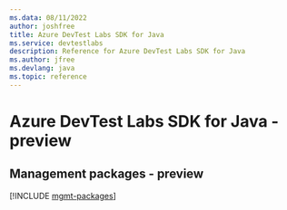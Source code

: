 ```yaml
---
ms.data: 08/11/2022
author: joshfree
title: Azure DevTest Labs SDK for Java
ms.service: devtestlabs
description: Reference for Azure DevTest Labs SDK for Java
ms.author: jfree
ms.devlang: java
ms.topic: reference
---
```

# Azure DevTest Labs SDK for Java - preview

## Management packages - preview
[!INCLUDE [mgmt-packages](devtest-labs-mgmt-index.md)]